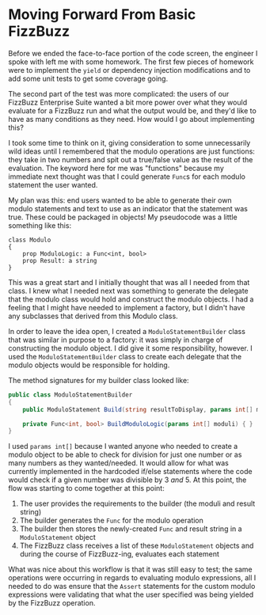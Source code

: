 # Moving Forward From Basic FizzBuzz

Before we ended the face-to-face portion of the code screen, the engineer I spoke with left me with some homework. The first few pieces of homework were to implement the `yield` or dependency injection modifications and to add some unit tests to get some coverage going.

The second part of the test was more complicated: the users of our FizzBuzz Enterprise Suite wanted a bit more power over what they would evaluate for a FizzBuzz run and what the output would be, and they'd like to have as many conditions as they need. How would I go about implementing this?

I took some time to think on it, giving consideration to some unnecessarily wild ideas until I remembered that the modulo operations are just functions: they take in two numbers and spit out a true/false value as the result of the evaluation. The keyword here for me was "functions" because my immediate next thought was that I could generate `Func`s for each modulo statement the user wanted.

My plan was this: end users wanted to be able to generate their own modulo statements and text to use as an indicator that the statement was true. These could be packaged in objects! My pseudocode was a little something like this:

```plaintext
class Modulo
{
    prop ModuloLogic: a Func<int, bool>
    prop Result: a string
}
```

This was a great start and I initially thought that was all I needed from that class. I knew what I needed next was something to generate the delegate that the modulo class would hold and construct the modulo objects. I had a feeling that I might have needed to implement a factory, but I didn't have any subclasses that derived from this Modulo class. 

In order to leave the idea open, I created a `ModuloStatementBuilder` class that was similar in purpose to a factory: it was simply in charge of constructing the modulo object. I did give it some responsibility, however. I used the `ModuloStatementBuilder` class to create each delegate that the modulo objects would be responsible for holding.

The method signatures for my builder class looked like:

```csharp
public class ModuloStatementBuilder
{
    public ModuloStatement Build(string resultToDisplay, params int[] moduli) { }

    private Func<int, bool> BuildModuloLogic(params int[] moduli) { }
}
```

I used `params int[]` because I wanted anyone who needed to create a modulo object to be able to check for division for just one number or as many numbers as they wanted/needed. It would allow for what was currently implemented in the hardcoded if/else statements where the code would check if a given number was divisible by 3 *and* 5. At this point, the flow was starting to come together at this point:

1. The user provides the requirements to the builder (the moduli and result string)
2. The builder generates the `Func` for the modulo operation
3. The builder then stores the newly-created `Func` and result string in a `ModuloStatement` object
4. The FizzBuzz class receives a list of these `ModuloStatement` objects and during the course of FizzBuzz-ing, evaluates each statement

What was nice about this workflow is that it was still easy to test; the same operations were occurring in regards to evaluating modulo expressions, all I needed to do was ensure that the `Assert` statements for the custom modulo expressions were validating that what the user specified was being yielded by the FizzBuzz operation.